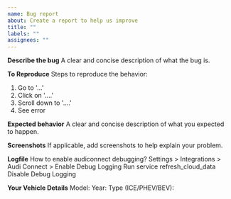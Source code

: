 ```yaml
---
name: Bug report
about: Create a report to help us improve
title: ""
labels: ""
assignees: ""
---
```


**Describe the bug**
A clear and concise description of what the bug is.

**To Reproduce**
Steps to reproduce the behavior:

1. Go to '...'
2. Click on '....'
3. Scroll down to '....'
4. See error

**Expected behavior**
A clear and concise description of what you expected to happen.

**Screenshots**
If applicable, add screenshots to help explain your problem.

**Logfile**
How to enable audiconnect debugging?
Settings > Integrations > Audi Connect > Enable Debug Logging
Run service refresh_cloud_data
Disable Debug Logging

**Your Vehicle Details**
Model:
Year:
Type (ICE/PHEV/BEV):
